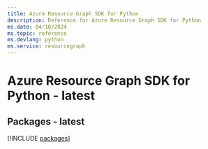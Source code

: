 ```yaml
---
title: Azure Resource Graph SDK for Python
description: Reference for Azure Resource Graph SDK for Python
ms.date: 04/10/2024
ms.topic: reference
ms.devlang: python
ms.service: resourcegraph
---
```

# Azure Resource Graph SDK for Python - latest
## Packages - latest
[!INCLUDE [packages](resource-graph-index.md)]